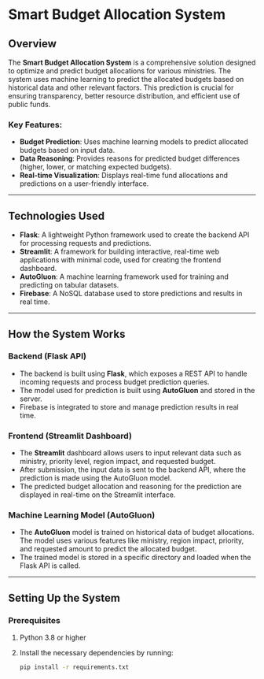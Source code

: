 # Smart Budget Allocation System

## Overview

The **Smart Budget Allocation System** is a comprehensive solution designed to optimize and predict budget allocations for various ministries. The system uses machine learning to predict the allocated budgets based on historical data and other relevant factors. This prediction is crucial for ensuring transparency, better resource distribution, and efficient use of public funds.

### Key Features:
- **Budget Prediction**: Uses machine learning models to predict allocated budgets based on input data.
- **Data Reasoning**: Provides reasons for predicted budget differences (higher, lower, or matching expected budgets).
- **Real-time Visualization**: Displays real-time fund allocations and predictions on a user-friendly interface.

---

## Technologies Used

- **Flask**: A lightweight Python framework used to create the backend API for processing requests and predictions.
- **Streamlit**: A framework for building interactive, real-time web applications with minimal code, used for creating the frontend dashboard.
- **AutoGluon**: A machine learning framework used for training and predicting on tabular datasets.
- **Firebase**: A NoSQL database used to store predictions and results in real time.

---

## How the System Works

### Backend (Flask API)
- The backend is built using **Flask**, which exposes a REST API to handle incoming requests and process budget prediction queries.
- The model used for prediction is built using **AutoGluon** and stored in the server.
- Firebase is integrated to store and manage prediction results in real time.

### Frontend (Streamlit Dashboard)
- The **Streamlit** dashboard allows users to input relevant data such as ministry, priority level, region impact, and requested budget.
- After submission, the input data is sent to the backend API, where the prediction is made using the AutoGluon model.
- The predicted budget allocation and reasoning for the prediction are displayed in real-time on the Streamlit interface.

### Machine Learning Model (AutoGluon)
- The **AutoGluon** model is trained on historical data of budget allocations. The model uses various features like ministry, region impact, priority, and requested amount to predict the allocated budget.
- The trained model is stored in a specific directory and loaded when the Flask API is called.

---

## Setting Up the System

### Prerequisites
1. Python 3.8 or higher
2. Install the necessary dependencies by running:

   ```bash
   pip install -r requirements.txt
